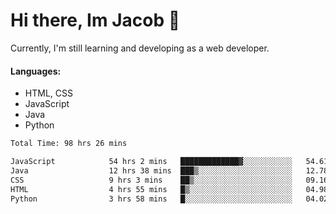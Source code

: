 # Hi there, Im Jacob 👋
Currently, I'm still learning and developing as a web developer.

#### Languages:
- HTML, CSS
- JavaScript
- Java
- Python

<!--START_SECTION:waka-->

```txt
Total Time: 98 hrs 26 mins

JavaScript            54 hrs 2 mins   █████████████▓░░░░░░░░░░░   54.61 %
Java                  12 hrs 38 mins  ███▒░░░░░░░░░░░░░░░░░░░░░   12.78 %
CSS                   9 hrs 3 mins    ██▒░░░░░░░░░░░░░░░░░░░░░░   09.16 %
HTML                  4 hrs 55 mins   █▒░░░░░░░░░░░░░░░░░░░░░░░   04.98 %
Python                3 hrs 58 mins   █░░░░░░░░░░░░░░░░░░░░░░░░   04.02 %
```

<!--END_SECTION:waka-->
